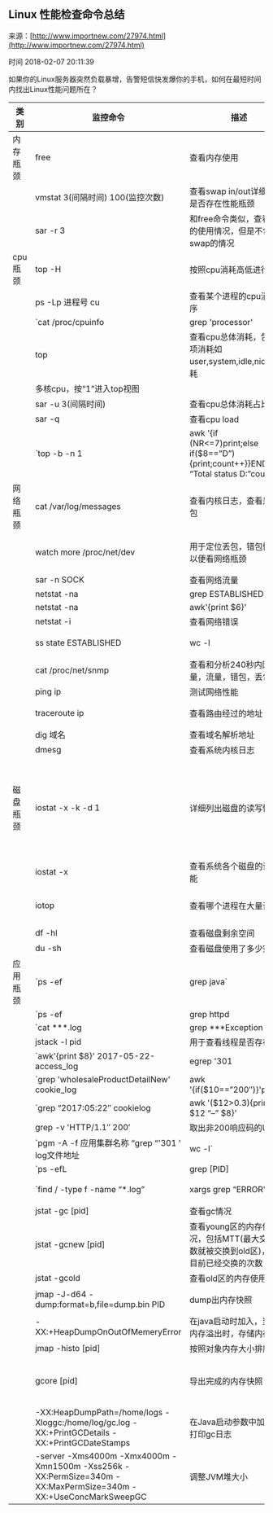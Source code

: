 ## Linux 性能检查命令总结

来源：[http://www.importnew.com/27974.html](http://www.importnew.com/27974.html)

时间 2018-02-07 20:11:39


如果你的Linux服务器突然负载暴增，告警短信快发爆你的手机，如何在最短时间内找出Linux性能问题所在？

| 类别 | 监控命令 | 描述 | 备注 |
|-|-|-|-|
| 内存瓶颈 | free | 查看内存使用 | |
| | vmstat 3(间隔时间) 100(监控次数) | 查看swap in/out详细定位是否存在性能瓶颈 | 推荐使用 |
| | sar -r 3 | 和free命令类似，查看内存的使用情况，但是不包含swap的情况 | |
| cpu瓶颈 | top -H | 按照cpu消耗高低进行排序 | |
| | ps -Lp 进程号 cu | 查看某个进程的cpu消耗排序 | |
| | `cat /proc/cpuinfo |grep 'processor'|wc -l` | 查看cpu核数 | |
| | top | 查看cpu总体消耗，包括分项消耗如user,system,idle,nice等消耗 | |
| |    多核cpu，按“1”进入top视图 |  | |
| | sar -u 3(间隔时间) | 查看cpu总体消耗占比 | |
| | sar -q | 查看cpu load | |
| | `top -b -n 1 | awk '{if (NR<=7)print;else if($8==”D”){print;count++}}END{print “Total status D:”count}'` | 计算在cpu load里面的uninterruptedsleep的任务数量 | uninterruptedsleep的任务会被计入cpu load，如磁盘堵塞 |
| 网络瓶颈 | cat /var/log/messages | 查看内核日志，查看是否丢包 | |
| | watch more /proc/net/dev | 用于定位丢包，错包情况，以便看网络瓶颈 | 重点关注drop(包被丢弃)和网络包传送的总量，不要超过网络上限 |
| | sar -n SOCK | 查看网络流量 | |
| | netstat -na|grep ESTABLISHED|wc -l | 查看tcp连接成功状态的数量 | 此命令特别消耗cpu，不适合进行长时间监控数据收集 |
| | netstat -na|awk'{print $6}'|sort |uniq -c |sort -nr | 看tcp各个状态数量 | |
| | netstat -i | 查看网络错误 | |
| | ss state ESTABLISHED| wc -l | 更高效地统计tcp连接状态为ESTABLISHED的数量 | |
| | cat /proc/net/snmp | 查看和分析240秒内网络包量，流量，错包，丢包 | 用于计算重传率tcpetr=RetransSegs/OutSegs |
| | ping ip | 测试网络性能 | |
| | traceroute ip | 查看路由经过的地址 | 常用于定位网络在各个路由区段的耗时 |
| | dig 域名 | 查看域名解析地址 | |
| | dmesg | 查看系统内核日志 | |
| 磁盘瓶颈 | iostat -x -k -d 1 | 详细列出磁盘的读写情况 | 当看到I/O等待时间所占CPU时间的比重很高的时候，首先要检查的就是机器是否正在大量使用交换空间，同时关注iowait占比cpu的消耗是否很大，如果大说明磁盘存在大的瓶颈，同时关注await，表示磁盘的响应时间以便小于5ms |
| | iostat -x | 查看系统各个磁盘的读写性能 | 重点关注await和iowait的cpu占比 |
| | iotop | 查看哪个进程在大量读取IO | 一般先通过iostat查看是否存在io瓶颈，再定位哪个进程在大量读取IO |
| | df -hl | 查看磁盘剩余空间 | |
| | du -sh | 查看磁盘使用了多少空间 | |
| 应用瓶颈 | `ps -ef | grep java` | 查看某个进程的id号 | |
| | `ps -ef | grep httpd| wc -l` | 查看特定进程的数量 | |
| | `cat ***.log | grep ***Exception | wc -l` | 统计日志文件中包含特定异常数量 | |
| | jstack -l pid | 用于查看线程是否存在死锁 | |
| | `awk'{print $8}' 2017-05-22-access_log|egrep '301|302′| wc -l` | 统计log中301、302状态码的行数，$8表示第八列是状态码，可以根据实际情况更改 | 常用于应用故障定位 |
| | `grep 'wholesaleProductDetailNew' cookie_log | awk '{if($10==”200″)}'print}' | awk 'print $12′ | more` | 打印包含特定数据的12列数据 | |
| | `grep “2017:05:22″ cookielog | awk '($12>0.3){print $12 “–” $8}' | sort > 目录地址` | 对apache或者nginx访问log进行响应时间排序，$12表示cookie log中的12列表示响应时间 | 用于排查是否是由于是某些访问超长造成整体的RT变长 |
| | grep -v 'HTTP/1.1″ 200′ | 取出非200响应码的URL | |
| | `pgm -A -f 应用集群名称 “grep “'301 ' log文件地址 | wc -l` | 查看整个集群的log中301状态码的数量 | |
| | `ps -efL | grep [PID] | wc -l` | 查看某个进程创建的线程数 | |
| | `find / -type f -name “*.log” | xargs grep “ERROR”` | 统计所有的log文件中，包含Error字符的行 | 这个在排查问题过程中比较有用 |
| | jstat -gc [pid] | 查看gc情况 | |
| | jstat -gcnew [pid] | 查看young区的内存使用情况，包括MTT(最大交互次数就被交换到old区)，TT是目前已经交换的次数 | |
| | jstat -gcold | 查看old区的内存使用情况 | |
| | jmap -J-d64 -dump:format=b,file=dump.bin PID | dump出内存快照 | -J-d64防止jmap导致虚拟机crash(jdk6有bug) |
| | -XX:+HeapDumpOnOutOfMemeryError | 在java启动时加入，当出现内存溢出时，存储内存快照 | |
| | jmap -histo [pid] | 按照对象内存大小排序 | 注意会导致full gc |
| | gcore [pid] | 导出完成的内存快照 | 通常和jmap -permstat /opt/**/java gcore.bin 一起使用，将core dump转换成heap dump |
| | -XX:HeapDumpPath=/home/logs -Xloggc:/home/log/gc.log -XX:+PrintGCDetails -XX:+PrintGCDateStamps | 在Java启动参数中加入，打印gc日志 | |
| | -server -Xms4000m -Xmx4000m -Xmn1500m -Xss256k -XX:PermSize=340m -XX:MaxPermSize=340m -XX:+UseConcMarkSweepGC | 调整JVM堆大小 | xss是栈大小 |


